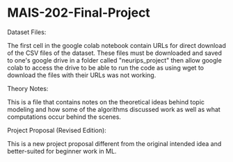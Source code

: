 # MAIS-202-Final-Project
Dataset Files:

The first cell in the google colab notebook contain URLs for direct download of the CSV files of the dataset. These files must be downloaded and saved to one's google drive in a folder called "neurips_project" then allow google colab to access the drive to be able to run the code as using wget to download the files with their URLs was not working. 

Theory Notes: 

This is a file that contains notes on the theoretical ideas behind topic modeling and how some of the algorithms discussed work as well as what computations occur behind the scenes. 

Project Proposal (Revised Edition):

This is a new project proposal different from the original intended idea and better-suited for beginner work in ML.
